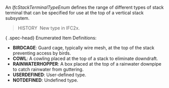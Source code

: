 ﻿An _IfcStackTerminalTypeEnum_ defines the range of different types of stack terminal that can be specified for use at the top of a vertical stack subsystem.

> HISTORY&nbsp; New type in IFC2x.

{ .spec-head}
Enumerated Item Definitions:

* **BIRDCAGE**: Guard cage, typically wire mesh, at the top of the stack preventing access by birds.
* **COWL**: A cowling placed at the top of a stack to eliminate downdraft.
* **RAINWATERHOPPER**: A box placed at the top of a rainwater downpipe to catch rainwater from guttering.
* **USERDEFINED**: User-defined type.
* **NOTDEFINED**: Undefined type.